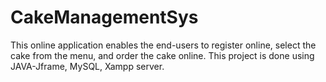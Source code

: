 # CakeManagementSys
This online application enables the end-users to register online, select the cake from the menu, and order the cake online. This project is done using JAVA-Jframe, MySQL, Xampp server.
